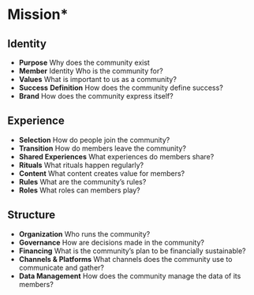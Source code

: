 # Mission\*

## Identity

* **Purpose** Why does the community exist
* **Member** Identity Who is the community for?
* **Values** What is important to us as a community?
* **Success** **Definition** How does the community define success?
* **Brand** How does the community express itself?

## Experience

* **Selection** How do people join the community?
* **Transition** How do members leave the community? 
* **Shared Experiences** What experiences do members share?
* **Rituals** What rituals happen regularly?
* **Content** What content creates value for members?
* **Rules** What are the community’s rules?
* **Roles** What roles can members play?

## Structure

* **Organization** Who runs the community?
* **Governance** How are decisions made in the community?
* **Financing** What is the community’s plan to be financially sustainable?
* **Channels & Platforms** What channels does the community use to communicate and gather?
* **Data Management** How does the community manage the data of its members?

